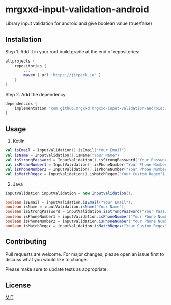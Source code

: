 # mrgxxd-input-validation-android
Library input validation for android and give boolean value (true/false)

## Installation
Step 1. Add it in your root build.gradle at the end of repositories:
```gradle
allprojects {
	repositories {
		...
		maven { url 'https://jitpack.io' }
	}
}
```
Step 2. Add the dependency
```gradle
dependencies {
    implementation 'com.github.mrgxxd:mrgxxd-input-validation-android:1.0.1'
}
```

## Usage
1. Kotlin
```kotlin
val isEmail = InputValidation().isEmail("Your Email")
val isName = InputValidation().isName("Your Name")
val isStrongPassword = InputValidation().isStrongPassword("Your Password") // minimum requirement have Uppercase,Lowercase,Number,SpecialCharacter, and Length >= 6
val isPhoneNumber1 = InputValidation().isPhoneNumber("Your Phone Number")
val isPhoneNumber2 = InputValidation().isPhoneNumber("Your Phone Number", "your code language") // active choice "ID"
val isMatchRegex = InputValidation().isMatchRegex("Your Custom Regex")
```
2. Java
```java
InputValidation inputValidation = new InputValidation();

boolean isEmail = inputValidation.isEmail("Your Email");
boolean isName = inputValidation.isName("Your Name");
boolean isStrongPassword = inputValidation.isStrongPassword("Your Password"); // minimum requirement have Uppercase,Lowercase,Number,SpecialCharacter, and Length >= 6
boolean isPhoneNumber1 = inputValidation.isPhoneNumber("Your Phone Number");
boolean isPhoneNumber2 = inputValidation.isPhoneNumber("Your Phone Number", "your code language"); // active choice "ID"
boolean isMatchRegex = inputValidation.isMatchRegex("Your Custom Regex");
```

## Contributing
Pull requests are welcome. For major changes, please open an issue first to discuss what you would like to change.

Please make sure to update tests as appropriate.

## License
[MIT](https://choosealicense.com/licenses/mit/)